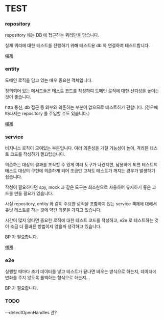 # TEST

### repository

repository 에는 DB 에 접근하는 쿼리만을 담습니다.

실제 쿼리에 대한 테스트를 진행하기 위해 테스트용 db 와 연결하여 테스트합니다.

[예제](./post.repository.spec.ts)

### entity

도메인 로직을 담고 있는 매우 중요한 객체입니다.

정의되어 있는 메서드들은 테스트 코드를 작성하여 도메인 로직에 대한 신뢰성을 높이는 것이 좋습니다.

http 통신, db 접근 등 외부와 의존하는 부분이 없으므로 테스트하기 편합니다. (경우에 따라서는 repository 를 주입할 수도 있습니다.)

[예제](./post.spec.ts)

### service

비지니스 로직이 모여있는 부분입니다. 여러 의존성을 가질 가능성이 높아, 격리된 테스트 코드를 작성하기 껄끄럽습니다.

의존하는 대상의 결과를 조작할 수 있게 여러 도구가 나왔지만, 남용하게 되면 테스트의 테스트 대상의 구현에 의존하게 되어 조금만 고쳐도 테스트가 깨지는 경우가 발생하기 쉽습니다.

작성이 필요하다면 spy, mock 과 같은 도구는 최소한으로 사용하여 유지하기 좋은 코드를 만들 필요가 있습니다.

사실 repository, entity 와 같이 주요한 로직을 포함하지 않는 service 객체에 대해서 유닛 테스트를 하는 것에 약간 의문을 가지고 있습니다.

시간이 많지 않다면 중요한 로직에 대한 테스트 코드를 작성하고, e2e 로 테스트하는 것이 조금 더 올바른 방법이지 않을까 생각하고 있습니다.

BP 가 필요합니다.

[예제](./post.service.spec.ts)

### e2e

실행할 때마다 초기 데이터를 넣고 테스트가 끝나면 비우는 방식으로 하는지, 데이터에 변화를 주지 않도록 롤백하는 형식으로 하는지...

BP 가 필요합니다.

### TODO

--detectOpenHandles 란?

